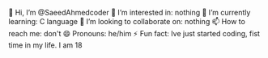  👋 Hi, I’m @SaeedAhmedcoder
 👀 I’m interested in: nothing
 🌱 I’m currently learning: C language
 💞️ I’m looking to collaborate on: nothing
 📫 How to reach me: don't
 😄 Pronouns: he/him
 ⚡ Fun fact: Ive just started coding, fist time in my life. I am 18

<!---
SaeedAhmedcoder/SaeedAhmedcoder is a ✨ special ✨ repository because its `README.md` (this file) appears on your GitHub profile.
You can click the Preview link to take a look at your changes.
--->
